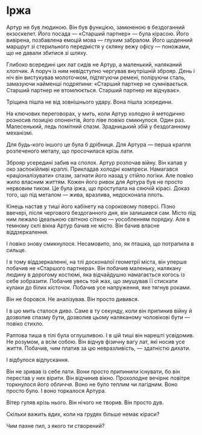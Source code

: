 # Іржа

Артур не був людиною. Він був функцією, замкненою в бездоганний екзоскелет. Його посада — «Старший партнер» — була кірасою. Його вивірена, позбавлена емоцій мова — глухим забралом. Його щоденний маршрут зі стерильного передмістя у скляну вежу офісу — поножами, що не давали збитися зі шляху.

Глибоко всередині цих лат сидів не Артур, а маленький, наляканий хлопчик. А поруч із ним невідступно чергував внутрішній зброяр. День і ніч він вистукував молоточком, підтягуючи ремені, поліруючи сталь, замазуючи найменші подряпини: «Старший партнер не сумнівається. Старший партнер не втомлюється. Старший партнер не відчуває».

Тріщина пішла не від зовнішнього удару. Вона пішла зсередини.

На ключових переговорах, у мить, коли Артур холодно й методично розносив позицію опонентів, його ліве повіко смикнулося. Один раз. Малесенький, ледь помітний спазм. Зрадницький збій у бездоганному механізмі.

Для будь-кого іншого це була б дрібниця. Для Артура — перша крапля розпеченого металу, що просочилася крізь лати.

Зброяр усередині забив на сполох. Артур розпочав війну. Він капав у око заспокійливі краплі. Прикладав холодні компреси. Намагався «раціоналізувати» спазм, загнати його назад у стійло логіки. Але повіко жило власним життям. Кожен його ривок для Артура був не просто нервовим тиком. Це була іржа, що проступала на сяючій кірасі. Доказ того, що під металом — жива, вразлива, недосконала плоть.

Кінець настав у тиші його кабінету на сороковому поверсі. Пізно ввечері, після чергового бездоганного дня, він залишився сам. Місто під ним лежало ідеальною світною сіткою — уособленням порядку. Але в темному склі вікна Артур бачив не місто. Він бачив власне віддзеркалення.

І повіко знову смикнулося. Несамовито, зло, як пташка, що потрапила в сильце.

І в тому віддзеркаленні, на тлі досконалої геометрії міста, він уперше побачив не «Старшого партнера». Він побачив маленьку, налякану людину в дорогому костюмі, яка відчайдушно намагається когось із себе зобразити. Побачив увесь той жах, що змушував її стискати кулаки до білих кісточок. Побачив усе напруження, яке тягнув роками.

Він не боровся. Не аналізував. Він просто дивився.

І в цю мить сталося диво. Саме в ту секунду, коли він припинив війну й дозволив спазму бути, дозволив цьому наляканому чоловікові бути — повіко стихло.

Раптова тиша в тілі була оглушливою. І в цій тиші він нарешті усвідомив. Не розумом, а всім собою. Він відчув фізичну вагу лат, які носив усе життя. Побачив, чим платив за цю невразливість, — здатністю дихати.

І відбулося відпускання.

Він не зривав із себе лати. Вони просто припинили існувати, бо він перестав у них вірити. Він відчинив вікно. Прохолодне вечірнє повітря торкнулося його обличчя. Воно не було теплим чи лагідним. Воно просто було. І воно торкалося Артура.

Вітер гуляв крізь нього. Він нічого не творив. Він просто дув.

Скільки важить вдих, коли на грудях більше немає кіраси?

Чим пахне пил, з якого ти створений?
